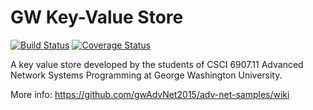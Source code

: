 # GW Key-Value Store

[![Build Status](https://travis-ci.org/gwAdvNet2015/gw-kv-store.svg)](https://travis-ci.org/gwAdvNet2015/gw-kv-store)
[![Coverage Status](https://coveralls.io/repos/gwAdvNet2015/gw-kv-store/badge.svg)](https://coveralls.io/r/gwAdvNet2015/gw-kv-store)

A key value store developed by the students of CSCI 6907.11 Advanced Network Systems Programming at George Washington University.

More info: https://github.com/gwAdvNet2015/adv-net-samples/wiki

